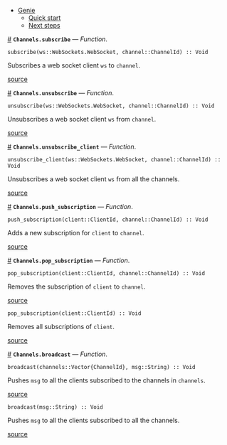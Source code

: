 

- [Genie](index.md#Genie-1)
    - [Quick start](index.md#Quick-start-1)
    - [Next steps](index.md#Next-steps-1)

<a id='Channels.subscribe' href='#Channels.subscribe'>#</a>
**`Channels.subscribe`** &mdash; *Function*.



```
subscribe(ws::WebSockets.WebSocket, channel::ChannelId) :: Void
```

Subscribes a web socket client `ws` to `channel`.


<a target='_blank' href='https://github.com/essenciary/Genie.jl/tree/1aab131c148827d91cab858ce55f693885b4501f/src/Channels.jl#L22-L26' class='documenter-source'>source</a><br>

<a id='Channels.unsubscribe' href='#Channels.unsubscribe'>#</a>
**`Channels.unsubscribe`** &mdash; *Function*.



```
unsubscribe(ws::WebSockets.WebSocket, channel::ChannelId) :: Void
```

Unsubscribes a web socket client `ws` from `channel`.


<a target='_blank' href='https://github.com/essenciary/Genie.jl/tree/1aab131c148827d91cab858ce55f693885b4501f/src/Channels.jl#L43-L47' class='documenter-source'>source</a><br>

<a id='Channels.unsubscribe_client' href='#Channels.unsubscribe_client'>#</a>
**`Channels.unsubscribe_client`** &mdash; *Function*.



```
unsubscribe_client(ws::WebSockets.WebSocket, channel::ChannelId) :: Void
```

Unsubscribes a web socket client `ws` from all the channels.


<a target='_blank' href='https://github.com/essenciary/Genie.jl/tree/1aab131c148827d91cab858ce55f693885b4501f/src/Channels.jl#L59-L63' class='documenter-source'>source</a><br>

<a id='Channels.push_subscription' href='#Channels.push_subscription'>#</a>
**`Channels.push_subscription`** &mdash; *Function*.



```
push_subscription(client::ClientId, channel::ChannelId) :: Void
```

Adds a new subscription for `client` to `channel`.


<a target='_blank' href='https://github.com/essenciary/Genie.jl/tree/1aab131c148827d91cab858ce55f693885b4501f/src/Channels.jl#L75-L79' class='documenter-source'>source</a><br>

<a id='Channels.pop_subscription' href='#Channels.pop_subscription'>#</a>
**`Channels.pop_subscription`** &mdash; *Function*.



```
pop_subscription(client::ClientId, channel::ChannelId) :: Void
```

Removes the subscription of `client` to `channel`.


<a target='_blank' href='https://github.com/essenciary/Genie.jl/tree/1aab131c148827d91cab858ce55f693885b4501f/src/Channels.jl#L91-L95' class='documenter-source'>source</a><br>


```
pop_subscription(client::ClientId) :: Void
```

Removes all subscriptions of `client`.


<a target='_blank' href='https://github.com/essenciary/Genie.jl/tree/1aab131c148827d91cab858ce55f693885b4501f/src/Channels.jl#L105-L109' class='documenter-source'>source</a><br>

<a id='Channels.broadcast' href='#Channels.broadcast'>#</a>
**`Channels.broadcast`** &mdash; *Function*.



```
broadcast(channels::Vector{ChannelId}, msg::String) :: Void
```

Pushes `msg` to all the clients subscribed to the channels in `channels`.


<a target='_blank' href='https://github.com/essenciary/Genie.jl/tree/1aab131c148827d91cab858ce55f693885b4501f/src/Channels.jl#L119-L123' class='documenter-source'>source</a><br>


```
broadcast(msg::String) :: Void
```

Pushes `msg` to all the clients subscribed to all the channels.


<a target='_blank' href='https://github.com/essenciary/Genie.jl/tree/1aab131c148827d91cab858ce55f693885b4501f/src/Channels.jl#L140-L144' class='documenter-source'>source</a><br>

